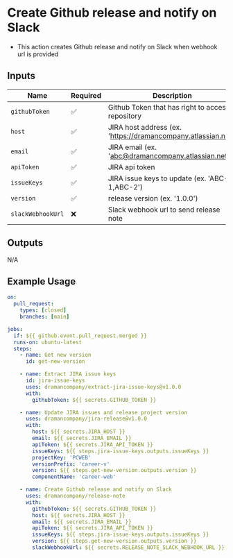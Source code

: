# Create Github release and notify on Slack

- This action creates Github release and notify on Slack when webhook url is provided

## Inputs

| Name              | Required | Description                                                   | Default |
| ----------------- | -------- | ------------------------------------------------------------- | ------- |
| `githubToken`     | ✅       | Github Token that has right to access repository              | -       |
| `host`            | ✅       | JIRA host address (ex. 'https://dramancompany.atlassian.net') | -       |
| `email`           | ✅       | JIRA email (ex. 'abc@dramancompany.atlassian.net')            | -       |
| `apiToken`        | ✅       | JIRA api token                                                | -       |
| `issueKeys`       | ✅       | JIRA issue keys to update (ex. 'ABC-1,ABC-2')                 | -       |
| `version`         | ✅       | release version (ex. '1.0.0')                                 | -       |
| `slackWebhookUrl` | ❌       | Slack webhook url to send release note                        | -       |

## Outputs

N/A

## Example Usage

```yaml
on:
  pull_request:
    types: [closed]
    branches: [main]

jobs:
  if: ${{ github.event.pull_request.merged }}
  runs-on: ubuntu-latest
  steps:
    - name: Get new version
      id: get-new-version

    - name: Extract JIRA issue keys
      id: jira-issue-keys
      uses: dramancompany/extract-jira-issue-keys@v1.0.0
      with:
        githubToken: ${{ secrets.GITHUB_TOKEN }}

    - name: Update JIRA issues and release project version
      uses: dramancompany/jira-release@v1.0.0
      with:
        host: ${{ secrets.JIRA_HOST }}
        email: ${{ secrets.JIRA_EMAIL }}
        apiToken: ${{ secrets.JIRA_API_TOKEN }}
        issueKeys: ${{ steps.jira-issue-keys.outputs.issueKeys }}
        projectKey: 'PCWEB'
        versionPrefix: 'career-v'
        version: ${{ steps.get-new-version.outputs.version }}
        componentName: 'career-web'

    - name: Create Github release and notify on Slack
      uses: dramancompany/release-note
      with:
        githubToken: ${{ secrets.GITHUB_TOKEN }}
        host: ${{ secrets.JIRA_HOST }}
        email: ${{ secrets.JIRA_EMAIL }}
        apiToken: ${{ secrets.JIRA_API_TOKEN }}
        issueKeys: ${{ steps.jira-issue-keys.outputs.issueKeys }}
        version: ${{ steps.get-new-version.outputs.version }}
        slackWebhookUrl: ${{ secrets.RELEASE_NOTE_SLACK_WEBHOOK_URL }}
```
